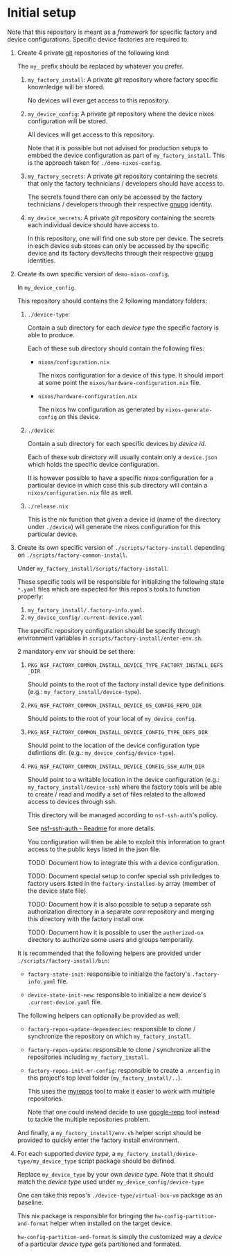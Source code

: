 Initial setup
=============

Note that this repository is meant as a *framework* for specific factory and
device configurations. Specific device factories are required to:

 1. Create 4 private [git] repositories of the following kind:

    The `my_` prefix should be replaced by whatever you prefer.

     1. `my_factory_install`: A private *git* repository where factory specific
        knownledge will be stored.

        No devices will ever get access to this repository.

     2. `my_device_config`: A private *git* repository where the device nixos
        configuration will be stored.

        All devices will get access to this repository.

        Note that it is possible but not advised for production setups to embbed
        the device configuration as part of `my_factory_install`. This is the
        approach taken for `./demo-nixos-config`.

     3. `my_factory_secrets`: A private *git* repository containing the secrets
        that only the factory technicians / developers should have access to.

        The secrets found there can only be accessed by the factory technicians
        / developers through their respective [gnupg] identity.

     4. `my_device_secrets`: A private *git* repository containing the secrets
        each individual device should have access to.

        In this repository, one will find one sub store per device. The secrets
        in each device sub stores can only be accessed by the specific device
        and its factory devs/techs through their respective [gnupg] identities.

 2. Create its own specific version of `demo-nixos-config`.

    In `my_device_config`.

    This repository should contains the 2 following mandatory folders:

     1. `./device-type`:

        Contain a sub directory for each *device type* the specific factory is
        able to produce.

        Each of these sub directory should contain the following files:

         -  `nixos/configuration.nix`

            The nixos configuration for a device of this type. It should
            import at some point the `nixos/hardware-configuration.nix`
            file.

         -  `nixos/hardware-configuration.nix`

            The nixos hw configuration as generated by `nixos-generate-config`
            on this device.

     2. `./device`:

        Contain a sub directory for each specific devices by *device id*.

        Each of these sub directory will usually contain only a `device.json`
        which holds the specific device configuration.

        It is however possible to have a specific nixos configuration for
        a particular device in which case this sub directory will contain
        a `nixos/configuration.nix` file as well.

     3. `./release.nix`

        This is the nix function that given a device id (name of the directory
        under `./device`) will generate the nixos configuration for this
        particular device.


 3. Create its own specific version of `./scripts/factory-install` depending
    on `./scripts/factory-common-install`.

    Under `my_factory_install/scripts/factory-install`.

    These specific tools will be responsible for initializing the following
    state `*.yaml` files which are expected for this repos's tools to
    function properly:

     1. `my_factory_install/.factory-info.yaml`.
     2. `my_device_config/.current-device.yaml`

    The specific repository configuration should be specify through environment
    variables in `scripts/factory-install/enter-env.sh`.

    2 mandatory env var should be set there:

     1. `PKG_NSF_FACTORY_COMMON_INSTALL_DEVICE_TYPE_FACTORY_INSTALL_DEFS_DIR`

        Should points to the root of the factory install device type
        definitions (e.g.: `my_factory_install/device-type`).

     2. `PKG_NSF_FACTORY_COMMON_INSTALL_DEVICE_OS_CONFIG_REPO_DIR`

        Should points to the root of your local of `my_device_config`.

     3. `PKG_NSF_FACTORY_COMMON_INSTALL_DEVICE_CONFIG_TYPE_DEFS_DIR`

        Should point to the location of the device configuration type defintions
        dir. (e.g.: `my_device_config/device-type`).

     4. `PKG_NSF_FACTORY_COMMON_INSTALL_DEVICE_CONFIG_SSH_AUTH_DIR`

        Should point to a writable location in the device configuration (e.g.:
        `my_factory_install/device-ssh`) where the factory tools will
        be able to create / read and modify a set of files related to the
        allowed access to devices through ssh.

        This directory will be managed according to `nsf-ssh-auth`'s policy.

        See [nsf-ssh-auth - Readme](../.nix/pkgs/tools/admin/nsf-ssh-auth/README.md)
        for more details.

        You configuration will then be able to exploit this information
        to grant access to the public keys listed in the json file.

        TODO: Document how to integrate this with a device configuration.

        TODO: Document special setup to confer special ssh priviledges to
        factory users listed in the `factory-installed-by` array (member of the
        device state file).

        TODO: Document how it is also possible to setup a separate ssh
        authorization directory in a separate *core* repository and
        merging this directory with the factory install one.

        TODO: Document how it is possible to user the `authorized-on`
        directory to authorize some users and groups temporarily.


    It is recommended that the following helpers are provided under
    `./scripts/factory-install/bin`:

     -  `factory-state-init`: responsible to initialize the factory's
        `.factory-info.yaml` file.

     -  `device-state-init-new`: responsible to initialize a new device's
        `.current-device.yaml` file.

    The following helpers can optionally be provided as well:

     -  `factory-repos-update-dependencies`: responsible to clone / synchronize
        the repository on which `my_factory_install`.

     -  `factory-repos-update`: responsible to clone / synchronize all the
        repositories including `my_factory_install`.

     -  `factory-repos-init-mr-config`: responsible to create a `.mrconfig`
        in this project's top level folder (`my_factory_install/..`).

        This uses the [myrepos] tool to make it easier to work with multiple
        repositories.

        Note that one could instead decide to use [google-repo] tool instead
        to tackle the multiple repositories problem.

    And finally, a `my_factory_install/env.sh`
    helper script should be provided to quickly enter the factory install
    environment.

 4. For each supported *device type*, a `my_factory_install/device-type/my_device_type`
    script package should be defined.

    Replace `my_device_type` by your own *device type*. Note that it should match
    the *device type* used under `my_device_config/device-type`

    One can take this repos's `./device-type/virtual-box-vm` package as an baseline.

    This nix package is responsible for bringing the
    `hw-config-partition-and-format` helper when installed on the target device.

    `hw-config-partition-and-format` is simply the customized way a *device* of
    a particular *device type* gets partitioned and formated.


[gnupg]: https://gnupg.org/
[git]: https://git-scm.com/
[myrepos]: https://myrepos.branchable.com/
[google-repo]: https://gerrit.googlesource.com/git-repo/
